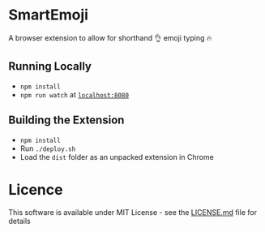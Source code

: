 # SmartEmoji

A browser extension to allow for shorthand 👌 emoji typing 🔥

## Running Locally

* `npm install`
* `npm run watch` at [`localhost:8080`](http://localhost:8080)

## Building the Extension

* `npm install`
* Run `./deploy.sh`
* Load the `dist` folder as an unpacked extension in Chrome

# Licence
This software is available under MIT License - see the [LICENSE.md](https://github.com/edwinzhng/smart-emoji/blob/master/LICENSE.md) file for details


